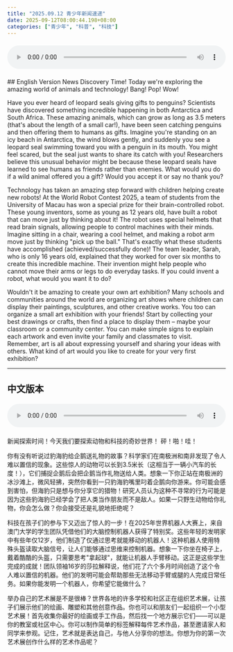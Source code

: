 ```yaml
---
title: "2025.09.12 青少年新闻速递"
date: 2025-09-12T08:00:44.198+08:00
categories: ["青少年", "科普", "科技"]
---
```

<audio controls style="width: 100%; max-width: 900px; margin: 1.5em 0; display: block;">
<source src="/mp3/teen_news/20250912.en.wav" type="audio/wav">
</audio>
## English Version
News Discovery Time! Today we're exploring the amazing world of animals and technology!
Bang! Pop! Wow!

Have you ever heard of leopard seals giving gifts to penguins? Scientists have discovered something incredible happening in both Antarctica and South Africa. These amazing animals, which can grow as long as 3.5 meters (that's about the length of a small car!), have been seen catching penguins and then offering them to humans as gifts. Imagine you're standing on an icy beach in Antarctica, the wind blows gently, and suddenly you see a leopard seal swimming toward you with a penguin in its mouth. You might feel scared, but the seal just wants to share its catch with you! Researchers believe this unusual behavior might be because these leopard seals have learned to see humans as friends rather than enemies. What would you do if a wild animal offered you a gift? Would you accept it or say no thank you?

Technology has taken an amazing step forward with children helping create new robots! At the World Robot Contest 2025, a team of students from the University of Macau has won a special prize for their brain-controlled robot. These young inventors, some as young as 12 years old, have built a robot that can move just by thinking about it! The robot uses special helmets that read brain signals, allowing people to control machines with their minds. Imagine sitting in a chair, wearing a cool helmet, and making a robot arm move just by thinking "pick up the ball." That's exactly what these students have accomplished (achieved/successfully done)! The team leader, Sarah, who is only 16 years old, explained that they worked for over six months to create this incredible machine. Their invention might help people who cannot move their arms or legs to do everyday tasks. If you could invent a robot, what would you want it to do?

Wouldn't it be amazing to create your own art exhibition? Many schools and communities around the world are organizing art shows where children can display their paintings, sculptures, and other creative works. You too can organize a small art exhibition with your friends! Start by collecting your best drawings or crafts, then find a place to display them – maybe your classroom or a community center. You can make simple signs to explain each artwork and even invite your family and classmates to visit. Remember, art is all about expressing yourself and sharing your ideas with others. What kind of art would you like to create for your very first exhibition?

---
## 中文版本
<audio controls style="width: 100%; max-width: 900px; margin: 1.5em 0; display: block;">
<source src="/mp3/teen_news/20250912.cn.wav" type="audio/wav">
</audio>
新闻探索时间！今天我们要探索动物和科技的奇妙世界！
砰！啪！哇！

你有没有听说过豹海豹给企鹅送礼物的故事？科学家们在南极洲和南非发现了令人难以置信的现象。这些惊人的动物可以长到3.5米长（这相当于一辆小汽车的长度！），它们捕捉企鹅后会把企鹅当作礼物送给人类。想象一下你正站在南极洲的冰沙滩上，微风轻拂，突然你看到一只豹海豹嘴里叼着企鹅向你游来。你可能会感到害怕，但海豹只是想与你分享它的猎物！研究人员认为这种不寻常的行为可能是因为这些豹海豹已经学会了把人类当作朋友而不是敌人。如果一只野生动物给你礼物，你会怎么做？你会接受还是礼貌地拒绝呢？

科技在孩子们的参与下又迈出了惊人的一步！在2025年世界机器人大赛上，来自澳门大学的学生团队凭借他们的大脑控制机器人获得了特别奖。这些年轻的发明家中有些年仅12岁，他们制造了仅通过思考就能移动的机器人！这种机器人使用特殊头盔读取大脑信号，让人们能够通过思维来控制机器。想象一下你坐在椅子上，戴着酷酷的头盔，只需要思考"拿起球"，就能让机器人手臂移动。这正是这些学生完成的成就！团队领袖16岁的莎拉解释说，他们花了六个多月时间创造了这个令人难以置信的机器。他们的发明可能会帮助那些无法移动手臂或腿的人完成日常任务。如果你能发明一个机器人，你希望它能做什么？

举办自己的艺术展是不是很棒？世界各地的许多学校和社区正在组织艺术展，让孩子们展示他们的绘画、雕塑和其他创意作品。你也可以和朋友们一起组织一个小型艺术展！首先收集你最好的绘画或手工作品，然后找一个地方展示它们——可以是你的教室或社区中心。你可以制作简单的标签解释每件艺术作品，甚至邀请家人和同学来参观。记住，艺术就是表达自己，与他人分享你的想法。你想为你的第一次艺术展创作什么样的艺术作品呢？